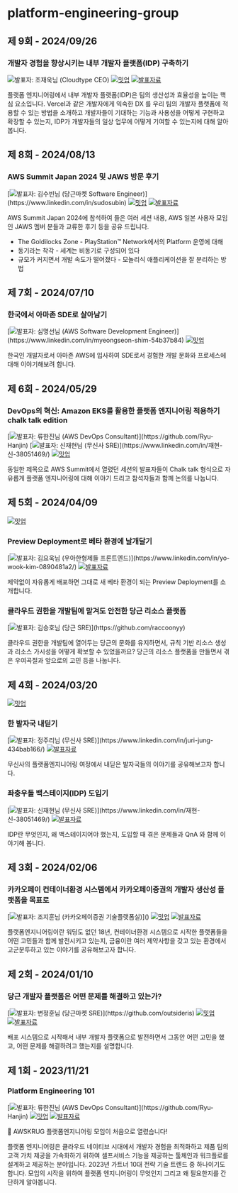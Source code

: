 # platform-engineering-group

## 제 9회 - 2024/09/26

### 개발자 경험을 향상시키는 내부 개발자 플랫폼(IDP) 구축하기

![발표자: 조재욱님 (Cloudtype CEO)](https://img.shields.io/badge/발표자-조재욱님_(Cloudtype_CEO)-8A2BE2?style=flat-square&labelColor=black)
[![밋업](https://img.shields.io/badge/밋업-ED1C40?style=flat-square&logo=meetup)](https://www.meetup.com/ko-KR/awskrug/events/303171482)
[![발표자료](https://img.shields.io/badge/발표자료-4285F4?style=flat-square&logo=googledocs&logoColor=ffffff)](./presentations/0009-개발자-경험을-향상시키는-내부-개발자-플랫폼(IDP)-구축하기.pdf)

플랫폼 엔지니어링에서 내부 개발자 플랫폼(IDP)은 팀의 생산성과 효율성을 높이는 핵심 요소입니다.
Vercel과 같은 개발자에게 익숙한 DX 를 우리 팀의 개발자 플랫폼에 적용할 수 있는 방법을 소개하고 개발자들이 기대하는 기능과 사용성을 어떻게 구현하고 확장할 수 있는지, IDP가 개발자들의 일상 업무에 어떻게 기여할 수 있는지에 대해 알아봅니다.

## 제 8회 - 2024/08/13

### AWS Summit Japan 2024 및 JAWS 방문 후기

[![발표자: 김수빈님 (당근마켓 Software Engineer)](https://img.shields.io/badge/발표자-김수빈님_(당근마켓_Software_Engineer)-8A2BE2?style=flat-square&labelColor=black)](https://www.linkedin.com/in/sudosubin)
[![밋업](https://img.shields.io/badge/밋업-ED1C40?style=flat-square&logo=meetup)](https://www.meetup.com/awskrug/events/302549855/)
[![발표자료](https://img.shields.io/badge/발표자료-4285F4?style=flat-square&logo=googledocs&logoColor=ffffff)](./presentations/0008-AWS-Summit-Japan-2024-및-JAWS-방문-후기.pdf)

AWS Summit Japan 2024에 참석하여 들은 여러 세션 내용, AWS 일본 사용자 모임인 JAWS 멤버 분들과 교류한 후기 등을 공유 드립니다.

* The Goldilocks Zone - PlayStation™ Network에서의 Platform 운영에 대해
* 동기라는 착각 - 세계는 비동기로 구성되어 있다
* 규모가 커지면서 개발 속도가 떨어졌다 - 모놀리식 애플리케이션을 잘 분리하는 방법

## 제 7회 - 2024/07/10

### 한국에서 아마존 SDE로 살아남기

[![발표자: 심명선님 (AWS Software Development Engineer)](https://img.shields.io/badge/발표자-심명선님_(AWS_Software_Development_Engineer)-8A2BE2?style=flat-square&labelColor=black)](https://www.linkedin.com/in/myeongseon-shim-54b37b84)
[![밋업](https://img.shields.io/badge/밋업-ED1C40?style=flat-square&logo=meetup)](https://www.meetup.com/ko-KR/awskrug/events/301414888/)

한국인 개발자로서 아마존 AWS에 입사하여 SDE로서 경험한 개발 문화와 프로세스에 대해 이야기해보려 합니다.

## 제 6회 - 2024/05/29

### DevOps의 혁신: Amazon EKS를 활용한 플랫폼 엔지니어링 적용하기 chalk talk edition

[![발표자: 류한진님 (AWS DevOps Consultant)](https://img.shields.io/badge/발표자-류한진님_(AWS_DevOps_Consultant)-8A2BE2?style=flat-square&labelColor=black)](https://github.com/Ryu-Hanjin)
[![발표자: 신재현님 (무신사 SRE)](https://img.shields.io/badge/발표자-신재현님_(무신사_SRE)-8A2BE2?style=flat-square&labelColor=black)](https://www.linkedin.com/in/재현-신-38051469/)
[![밋업](https://img.shields.io/badge/밋업-ED1C40?style=flat-square&logo=meetup)](https://www.meetup.com/ko-KR/awskrug/events/301083060/)

동일한 제목으로 AWS Summit에서 열렸던 세션의 발표자들이 Chalk talk 형식으로 자유롭게 플랫폼 엔지니어링에 대해 이야기 드리고 참석자들과 함께 논의를 나눕니다.

## 제 5회 - 2024/04/09

[![밋업](https://img.shields.io/badge/밋업-ED1C40?style=flat-square&logo=meetup)](https://www.meetup.com/awskrug/events/300007064)

### Preview Deployment로 베타 환경에 날개달기

[![발표자: 김요욱님 (우아한형제들 프론트엔드)](https://img.shields.io/badge/발표자-김요욱님_(우아한형제들_프론트엔드)-8A2BE2?style=flat-square&labelColor=black)](https://www.linkedin.com/in/yo-wook-kim-0890481a2/)
[![발표자료](https://img.shields.io/badge/발표자료-4285F4?style=flat-square&logo=googledocs&logoColor=ffffff)](./presentations/0005-Preview-Deployment로-베타-환경에-날개달기.pdf)

제약없이 자유롭게 배포하면 그대로 새 베타 환경이 되는 Preview Deployment를 소개합니다.

### 클라우드 권한을 개발팀에 맡겨도 안전한 당근 리소스 플랫폼

[![발표자: 김승호님 (당근 SRE)](https://img.shields.io/badge/발표자-김승호님_(당근_SRE)-8A2BE2?style=flat-square&labelColor=black)](https://github.com/raccoonyy)

클라우드 권한을 개발팀에 열어두는 당근의 문화를 유지하면서, 규칙 기반 리소스 생성과 리소스 가시성을 어떻게 확보할 수 있었을까요?
당근의 리소스 플랫폼을 만들면서 겪은 우여곡절과 앞으로의 고민 등을 나눕니다.

## 제 4회 - 2024/03/20

[![밋업](https://img.shields.io/badge/밋업-ED1C40?style=flat-square&logo=meetup)](https://www.meetup.com/awskrug/events/299591802/)

### 한 발자국 내딛기

[![발표자: 정주리님 (무신사 SRE)](https://img.shields.io/badge/발표자-정주리님_(무신사_SRE)-8A2BE2?style=flat-square&labelColor=black)](https://www.linkedin.com/in/juri-jung-434bab166/)
[![발표자료](https://img.shields.io/badge/발표자료-4285F4?style=flat-square&logo=googledocs&logoColor=ffffff)](./presentations/0004-한-발자국-내딛기.pdf)

무신사의 플랫폼엔지니어링 여정에서 내딛은 발자국들의 이야기를 공유해보고자 합니다.

### 좌충우돌 백스테이지(IDP) 도입기

[![발표자: 신재현님 (무신사 SRE)](https://img.shields.io/badge/발표자-신재현님_(무신사_SRE)-8A2BE2?style=flat-square&labelColor=black)](https://www.linkedin.com/in/재현-신-38051469/)
[![발표자료](https://img.shields.io/badge/발표자료-4285F4?style=flat-square&logo=googledocs&logoColor=ffffff)](./presentations/0004-좌충우돌-백스테이지-도입기.pdf)

IDP란 무엇인지, 왜 백스테이지어야 했는지, 도입할 때 겪은 문제들과 QnA 와 함께 이야기해 봅니다.

## 제 3회 - 2024/02/06

### 카카오페이 컨테이너환경 시스템에서 카카오페이증권의 개발자 생산성 플랫폼을 목표로

[![발표자: 조지훈님 (카카오페이증권 기술플랫폼실)](https://img.shields.io/badge/발표자-조지훈님_(카카오페이증권_기술플랫폼실)-8A2BE2?style=flat-square&labelColor=black)]()
[![밋업](https://img.shields.io/badge/밋업-ED1C40?style=flat-square&logo=meetup)](https://www.meetup.com/ko-KR/awskrug/events/298606250/)
[![발표자료](https://img.shields.io/badge/발표자료-4285F4?style=flat-square&logo=googledocs&logoColor=ffffff)](./presentations/0003-컨테이너환경-시스템에서-개발자-생산성-플랫폼을-목표로.pdf)

플랫폼엔지니어링이란 워딩도 없던 18년, 컨테이너환경 시스템으로 시작한 플랫폼들을 어떤 고민들과 함께 발전시키고 있는지, 금융이란 여러 제약사항을 갖고 있는 환경에서 고군분투하고 있는 이야기를 공유해보고자 합니다.

## 제 2회 - 2024/01/10

### 당근 개발자 플랫폼은 어떤 문제를 해결하고 있는가?

[![발표자: 변정훈님 (당근마켓 SRE)](https://img.shields.io/badge/발표자-변정훈님_(당근마켓_SRE)-8A2BE2?style=flat-square&labelColor=black)](https://github.com/outsideris)
[![밋업](https://img.shields.io/badge/밋업-ED1C40?style=flat-square&logo=meetup)](https://www.meetup.com/ko-KR/awskrug/events/298048627/)
[![발표자료](https://img.shields.io/badge/발표자료-4285F4?style=flat-square&logo=googledocs&logoColor=ffffff)](./presentations/0002-what-daangn-idp-solve.pdf)

배포 시스템으로 시작해서 내부 개발자 플랫폼으로 발전하면서 그동안 어떤 고민을 했고, 어떤 문제를 해결하려고 했는지를 설명합니다.

## 제 1회 - 2023/11/21

### Platform Engineering 101

[![발표자: 류한진님 (AWS DevOps Consultant)](https://img.shields.io/badge/발표자-류한진님_(AWS_DevOps_Consultant)-8A2BE2?style=flat-square&labelColor=black)](https://github.com/Ryu-Hanjin)
[![밋업](https://img.shields.io/badge/밋업-ED1C40?style=flat-square&logo=meetup)](https://www.meetup.com/ko-KR/awskrug/events/297065221)
[![발표자료](https://img.shields.io/badge/발표자료-4285F4?style=flat-square&logo=googledocs&logoColor=ffffff)](https://bit.ly/PlatformEngineer101)

🎉 AWSKRUG 플랫폼엔지니어링 모임이 처음으로 열렸습니다!

플랫폼 엔지니어링은 클라우드 네이티브 시대에서 개발자 경험을 최적화하고
제품 팀의 고객 가치 제공을 가속화하기 위하여 셀프서비스 기능을 제공하는 툴체인과 워크플로를 설계하고 제공하는 분야입니다.
2023년 가트너 10대 전략 기술 트렌드 중 하나이기도 합니다.
모임의 시작을 위하여 플랫폼 엔지니어링이 무엇인지 그리고 왜 필요한지를 간단하게 알아봅니다.
